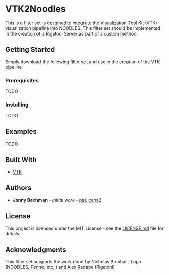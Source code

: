 # VTK2Noodles
This is a filter set is desgined to integrate the Visualization Tool Kit (VTK) visualization pipeline into NOODLES. This filter set should be implemented in the creation of a Rigatoni Server 
as part of a custom method. 
## Getting Started

Simply download the following filter set and use in the creation of the VTK pipeline

### Prerequisites
TODO

### Installing
TODO

## Examples
TODO

## Built With
* [VTK](https://github.com/Kitware/VTK)

## Authors

* **Jonny Bachman** - *Initial work* - [paulcena2](https://github.com/paulcena2)

## License

This project is licensed under the MIT License - see the [LICENSE.md](LICENSE.md) file for details

## Acknowledgments
This filter set supports the work done by Nicholas Brunhart-Lupo (NOODLES, Penne, etc..) and Alex Racape (Rigatoni)

